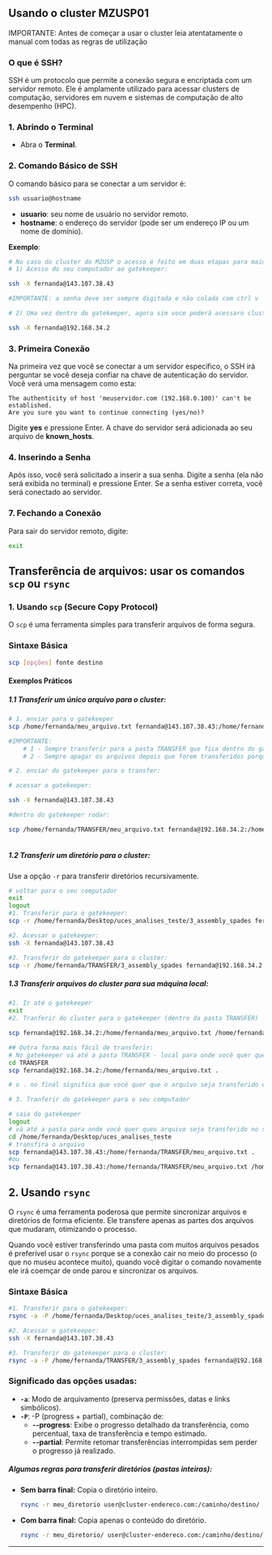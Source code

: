 
## Usando o cluster MZUSP01
IMPORTANTE: Antes de começar a usar o cluster leia atentatamente o manual com todas as regras de utilização

### O que é SSH?
SSH é um protocolo que permite a conexão segura e encriptada com um servidor remoto. Ele é amplamente utilizado para acessar clusters de computação, servidores em nuvem e sistemas de computação de alto desempenho (HPC).

### 1. Abrindo o Terminal

- Abra o **Terminal**.

### 2. Comando Básico de SSH
O comando básico para se conectar a um servidor é:
```bash
ssh usuario@hostname
```

- **usuario**: seu nome de usuário no servidor remoto.
- **hostname**: o endereço do servidor (pode ser um endereço IP ou um nome de domínio).

**Exemplo**:
````bash
# No caso do cluster do MZUSP o acesso é feito em duas etapas para maior segurança:
# 1) Acesso do seu computador ao gatekeeper:

ssh -X fernanda@143.107.38.43

#IMPORTANTE: a senha deve ser sempre digitada e não colada com ctrl v

# 2) Uma vez dentro do gatekeeper, agora sim voce poderá acessaro cluster de fato:

ssh -X fernanda@192.168.34.2

````

### 3. Primeira Conexão
Na primeira vez que você se conectar a um servidor específico, o SSH irá perguntar se você deseja confiar na chave de autenticação do servidor. Você verá uma mensagem como esta:
```
The authenticity of host 'meuservidor.com (192.168.0.100)' can't be established.
Are you sure you want to continue connecting (yes/no)?
```
Digite **yes** e pressione Enter. A chave do servidor será adicionada ao seu arquivo de **known_hosts**.

### 4. Inserindo a Senha
Após isso, você será solicitado a inserir a sua senha. Digite a senha (ela não será exibida no terminal) e pressione Enter. Se a senha estiver correta, você será conectado ao servidor.


### 7. Fechando a Conexão
Para sair do servidor remoto, digite:
```bash
exit
```
## Transferência de arquivos: usar os comandos `scp` ou `rsync`


### **1. Usando `scp` (Secure Copy Protocol)**

O `scp` é uma ferramenta simples para transferir arquivos de forma segura.

### Sintaxe Básica
```bash
scp [opções] fonte destino
```

#### Exemplos Práticos

##### 1.1 Transferir um único arquivo para o cluster:
```bash
# 1. enviar para o gatekeeper
scp /home/fernanda/meu_arquivo.txt fernanda@143.107.38.43:/home/fernanda/TRANSFER

#IMPORTANTE: 
	# 1 - Sempre transferir para a pasta TRANSFER que fica dentro do gatekeeper
	# 2 - Sempre apagar os arquivos depois que forem transferidos porque não tem muito espaço disponível no gatekeeper

# 2. enviar do gatekeeper para o transfer:

# acessar o gatekeeper:

ssh -X fernanda@143.107.38.43

#dentro do gatekeeper rodar:

scp /home/fernanda/TRANSFER/meu_arquivo.txt fernanda@192.168.34.2:/home/fernanda/
	
```
##### 1.2 Transferir um diretório para o cluster:
Use a opção `-r` para transferir diretórios recursivamente.
```bash
# voltar para o seu computador
exit
logout
#1. Transferir para o gatekeeper: 
scp -r /home/fernanda/Desktop/uces_analises_teste/3_assembly_spades fernanda@143.107.38.43:/home/fernanda/TRANSFER

#2. Acessar o gatekeeper:
ssh -X fernanda@143.107.38.43

#3. Transferir do gatekeeper para o cluster:
scp -r /home/fernanda/TRANSFER/3_assembly_spades fernanda@192.168.34.2:/home/fernanda/

```

##### 1.3 Transferir arquivos do cluster para sua máquina local:
```bash
#1. Ir até o gatekeeper
exit
#2. Tranferir do cluster para o gatekeeper (dentro da pasta TRANSFER)

scp fernanda@192.168.34.2:/home/fernanda/meu_arquivo.txt /home/fernanda/TRANSFER

## Outra forma mais fácil de transferir:
# No gatekeeper vá até a pasta TRANSFER - local para onde você quer que o arquivo seja transferidos
cd TRANSFER
scp fernanda@192.168.34.2:/home/fernanda/meu_arquivo.txt .

# o . no final significa que você quer que o arquivo seja transferido exatamente para o local onde você está agora

# 3. Tranferir do gatekeeper para o seu computador

# saia do gatekeeper
logout
# vá até a pasta para onde você quer queo arquivo seja transferido no seu computador
cd /home/fernanda/Desktop/uces_analises_teste
# transfira o arquivo
scp fernanda@143.107.38.43:/home/fernanda/TRANSFER/meu_arquivo.txt .
#ou
scp fernanda@143.107.38.43:/home/fernanda/TRANSFER/meu_arquivo.txt /home/fernanda/Desktop/uces_analises_teste

```

## **2. Usando `rsync`**

O `rsync` é uma ferramenta poderosa que permite sincronizar arquivos e diretórios de forma eficiente. Ele transfere apenas as partes dos arquivos que mudaram, otimizando o processo.

Quando você estiver transferindo uma pasta com muitos arquivos pesados é preferível usar o `rsync` porque se a conexão cair no meio do processo (o que no museu acontece muito), quando você digitar o comando novamente ele irá coemçar de onde parou e sincronizar os arquivos.
### Sintaxe Básica
```bash
#1. Transferir para o gatekeeper: 
rsync -a -P /home/fernanda/Desktop/uces_analises_teste/3_assembly_spades fernanda@143.107.38.43:/home/fernanda/TRANSFER

#2. Acessar o gatekeeper:
ssh -X fernanda@143.107.38.43

#3. Transferir do gatekeeper para o cluster:
rsync -a -P /home/fernanda/TRANSFER/3_assembly_spades fernanda@192.168.34.2:/home/fernanda/
````
### Significado das opções usadas:
- **`-a`**: Modo de arquivamento (preserva permissões, datas e links simbólicos).
- **`-P`**: -P (progress + partial), combinação de:
	- **--progress**: Exibe o progresso detalhado da transferência, como percentual, taxa de transferência e tempo estimado.
	- **--partial**: Permite retomar transferências interrompidas sem perder o progresso já realizado.

##### Algumas regras para transferir diretórios (pastas inteiras):

- **Sem barra final:** Copia o diretório inteiro.
    ```bash
    rsync -r meu_diretorio user@cluster-endereco.com:/caminho/destino/
    ```
- **Com barra final:** Copia apenas o conteúdo do diretório.
    ```bash
    rsync -r meu_diretorio/ user@cluster-endereco.com:/caminho/destino/
    ```

---

